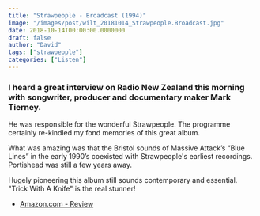 ```yaml
---
title: "Strawpeople - Broadcast (1994)"
image: "/images/post/wilt_20181014_Strawpeople.Broadcast.jpg"
date: 2018-10-14T00:00:00.0000000
draft: false
author: "David"
tags: ["strawpeople"]
categories: ["Listen"]
---
```

### I heard a great interview on Radio New Zealand this morning with songwriter, producer and documentary maker Mark Tierney. 

 He was responsible for the wonderful Strawpeople. The programme certainly re-kindled my fond memories of this great album.

 What was amazing was that the Bristol sounds of Massive Attack’s “Blue Lines” in the early 1990’s coexisted with Strawpeople's earliest recordings. Portishead was still a few years away.

 Hugely pioneering this album still sounds contemporary and essential. "Trick With A Knife" is the real stunner!

-  [Amazon.com - Review](https://www.allmusic.com/artist/strawpeople-mn0000632639/biography)
